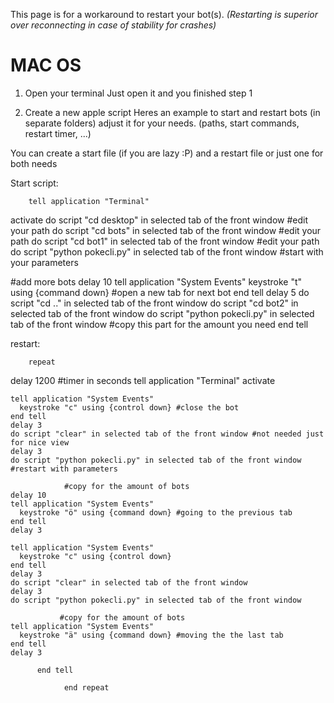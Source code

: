 This page is for a workaround to restart your bot(s).
_(Restarting is superior over reconnecting in case of stability for crashes)_

# MAC OS
1. Open your terminal
Just open it and you finished step 1

2. Create a new apple script
Heres an example to start and restart  bots (in separate folders) adjust it for your needs. (paths, start commands, restart timer, ...)

You can create a start file (if you are lazy :P) and a restart file or just one for both needs

Start script:

        tell application "Terminal"
  activate
  do script "cd desktop" in selected tab of the front window  #edit your path
  do script "cd bots" in selected tab of the front window     #edit your path
  do script "cd bot1" in selected tab of the front window     #edit your path
  do script "python pokecli.py" in selected tab of the front window   #start with your parameters

  #add more bots
  delay 10
  tell application "System Events"
    keystroke "t" using {command down} #open a new tab for next bot
  end tell
  delay 5
  do script "cd .." in selected tab of the front window
  do script "cd bot2" in selected tab of the front window
  do script "python pokecli.py" in selected tab of the front window
  #copy this part for the amount you need
       end tell

restart:

        repeat

  delay 1200  #timer in seconds
  tell application "Terminal"
    activate

    tell application "System Events"
      keystroke "c" using {control down} #close the bot
    end tell
    delay 3
    do script "clear" in selected tab of the front window #not needed just for nice view
    delay 3
    do script "python pokecli.py" in selected tab of the front window #restart with parameters

                #copy for the amount of bots
    delay 10
    tell application "System Events"
      keystroke "ö" using {command down} #going to the previous tab
    end tell
    delay 3

    tell application "System Events"
      keystroke "c" using {control down}
    end tell
    delay 3
    do script "clear" in selected tab of the front window
    delay 3
    do script "python pokecli.py" in selected tab of the front window

               #copy for the amount of bots
    tell application "System Events"
      keystroke "ä" using {command down} #moving the the last tab
    end tell
    delay 3

          end tell

                end repeat
